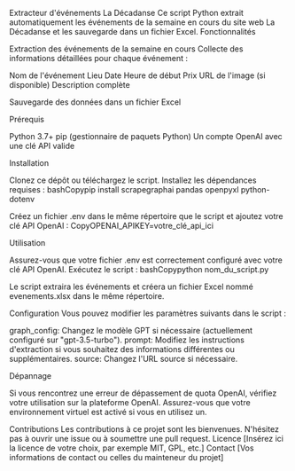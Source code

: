 Extracteur d'événements La Décadanse
Ce script Python extrait automatiquement les événements de la semaine en cours du site web La Décadanse et les sauvegarde dans un fichier Excel.
Fonctionnalités

Extraction des événements de la semaine en cours
Collecte des informations détaillées pour chaque événement :

Nom de l'événement
Lieu
Date
Heure de début
Prix
URL de l'image (si disponible)
Description complète


Sauvegarde des données dans un fichier Excel

Prérequis

Python 3.7+
pip (gestionnaire de paquets Python)
Un compte OpenAI avec une clé API valide

Installation

Clonez ce dépôt ou téléchargez le script.
Installez les dépendances requises :
bashCopypip install scrapegraphai pandas openpyxl python-dotenv

Créez un fichier .env dans le même répertoire que le script et ajoutez votre clé API OpenAI :
CopyOPENAI_APIKEY=votre_clé_api_ici


Utilisation

Assurez-vous que votre fichier .env est correctement configuré avec votre clé API OpenAI.
Exécutez le script :
bashCopypython nom_du_script.py

Le script extraira les événements et créera un fichier Excel nommé evenements.xlsx dans le même répertoire.

Configuration
Vous pouvez modifier les paramètres suivants dans le script :

graph_config: Changez le modèle GPT si nécessaire (actuellement configuré sur "gpt-3.5-turbo").
prompt: Modifiez les instructions d'extraction si vous souhaitez des informations différentes ou supplémentaires.
source: Changez l'URL source si nécessaire.

Dépannage

Si vous rencontrez une erreur de dépassement de quota OpenAI, vérifiez votre utilisation sur la plateforme OpenAI.
Assurez-vous que votre environnement virtuel est activé si vous en utilisez un.

Contributions
Les contributions à ce projet sont les bienvenues. N'hésitez pas à ouvrir une issue ou à soumettre une pull request.
Licence
[Insérez ici la licence de votre choix, par exemple MIT, GPL, etc.]
Contact
[Vos informations de contact ou celles du mainteneur du projet]
